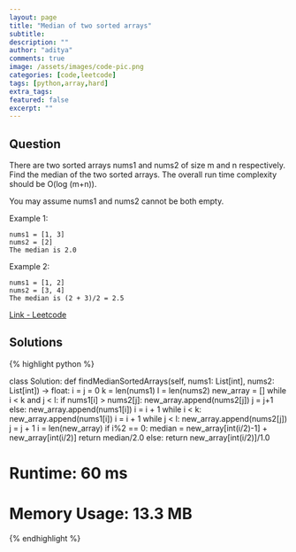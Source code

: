```yaml
---
layout: page
title: "Median of two sorted arrays"
subtitle: 
description: ""
author: "aditya"
comments: true
image: /assets/images/code-pic.png
categories: [code,leetcode]
tags: [python,array,hard]
extra_tags: 
featured: false
excerpt: ""
---
```


## Question

There are two sorted arrays nums1 and nums2 of size m and n respectively.
Find the median of the two sorted arrays. The overall run time complexity should be O(log (m+n)).

You may assume nums1 and nums2 cannot be both empty.

Example 1:

```
nums1 = [1, 3]
nums2 = [2]
The median is 2.0
```

Example 2:

```
nums1 = [1, 2]
nums2 = [3, 4]
The median is (2 + 3)/2 = 2.5
```
[Link - Leetcode](https://leetcode.com/problems/median-of-two-sorted-arrays/)

## Solutions

{% highlight python %}

class Solution:
    def findMedianSortedArrays(self, nums1: List[int], nums2: List[int]) -> float:
        i = j = 0
        k = len(nums1)
        l = len(nums2)
        new_array = []
        while i < k and j < l:
            if nums1[i] > nums2[j]:
                new_array.append(nums2[j])
                j = j+1
            else:
                new_array.append(nums1[i])
                i = i + 1
        while i < k:
            new_array.append(nums1[i])
            i = i + 1
        while j < l:
            new_array.append(nums2[j])
            j = j + 1
        i = len(new_array)
        if i%2 == 0:
            median = new_array[int(i/2)-1] + new_array[int(i/2)]
            return median/2.0
        else:
            return new_array[int(i/2)]/1.0

# Runtime: 60 ms
# Memory Usage: 13.3 MB

{% endhighlight %}

<!--
<script src="http://gist-it.appspot.com/github/ramanaditya/buzzet/blob/master/ocr/manage.py?slice=0:10&footer=minimal" ></script>

-->